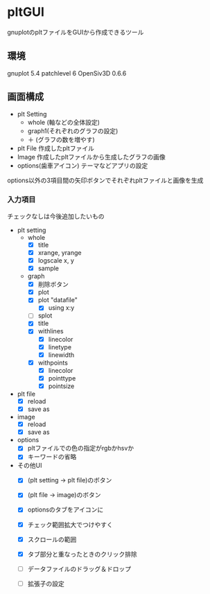 # pltGUI
gnuplotのpltファイルをGUIから作成できるツール


## 環境
gnuplot 5.4 patchlevel 6
OpenSiv3D 0.6.6


## 画面構成
- plt Setting
    - whole (軸などの全体設定)
    - graph1(それぞれのグラフの設定)
    - ＋ (グラフの数を増やす)
- plt File
作成したpltファイル
- Image
作成したpltファイルから生成したグラフの画像
- options(歯車アイコン)
テーマなどアプリの設定

options以外の3項目間の矢印ボタンでそれぞれpltファイルと画像を生成


### 入力項目
チェックなしは今後追加したいもの

- plt setting
    - whole
        - [x] title
        - [x] xrange, yrange
        - [x] logscale x, y
        - [x] sample
    - graph
        - [x] 削除ボタン
        - [x] plot
        - [x] plot "datafile" 
			- [x] using x:y
        - [ ] splot
        - [x] title
        - [x] withlines
            - [x] linecolor
            - [x] linetype
            - [x] linewidth
        - [x] withpoints
            - [x] linecolor
            - [x] pointtype
            - [x] pointsize
- plt file
    - [x] reload
    - [x] save as
- image
    - [x] reload
    - [x] save as
- options
    - [x] pltファイルでの色の指定がrgbかhsvか
    - [x] キーワードの省略
- その他UI
    - [x] (plt setting -> plt file)のボタン
    - [x] (plt file -> image)のボタン
    - [x] optionsのタブをアイコンに
    - [x] チェック範囲拡大でつけやすく
    - [x] スクロールの範囲
    - [x] タブ部分と重なったときのクリック排除
    - [ ] データファイルのドラッグ＆ドロップ
    - [ ] 拡張子の設定

